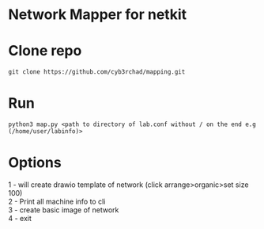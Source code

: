 # Network Mapper for netkit

# Clone repo
```
git clone https://github.com/cyb3rchad/mapping.git
```

# Run
```
python3 map.py <path to directory of lab.conf without / on the end e.g (/home/user/labinfo)>
```

# Options

1 - will create drawio template of network (click arrange>organic>set size 100)<br>
2 - Print all machine info to cli<br>
3 - create basic image of network<br>
4 - exit
